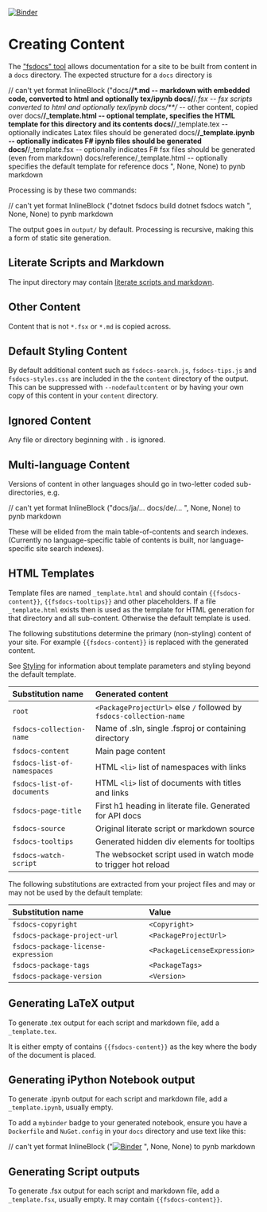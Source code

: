 [![Binder](https://mybinder.org/badge_logo.svg)](https://mybinder.org/v2/gh/fsprojects/FSharp.Formatting/gh-pages?filepath=literate.ipynb)

# Creating Content

The ["fsdocs" tool](commandline.html) allows documentation for a site to be built
from content in a `docs` directory. The expected structure for a `docs` directory is

// can't yet format InlineBlock ("docs/**/*.md                  -- markdown with embedded code, converted to html and optionally tex/ipynb
docs/**/*.fsx                 -- fsx scripts converted to html and optionally tex/ipynb
docs/**/*                     -- other content, copied over
docs/**/_template.html        -- optional template, specifies the HTML template for this directory and its contents
docs/**/_template.tex         -- optionally indicates Latex files should be generated
docs/**/_template.ipynb       -- optionally indicates F# ipynb files should be generated
docs/**/_template.fsx         -- optionally indicates F# fsx files should be generated (even from markdown)
docs/reference/_template.html -- optionally specifies the default template for reference docs
", None, None) to pynb markdown

Processing is by these two commands:

// can't yet format InlineBlock ("dotnet fsdocs build
dotnet fsdocs watch
", None, None) to pynb markdown

The output goes in `output/` by default.  Processing is recursive, making this a form of static site generation.

## Literate Scripts and Markdown

The input directory may contain [literate scripts and markdown](literate.html).

## Other Content

Content that is not `*.fsx` or `*.md` is copied across.

## Default Styling Content

By default additional content such as `fsdocs-search.js`, `fsdocs-tips.js` and `fsdocs-styles.css` are included in the
the `content` directory of the output.  This can be suppressed with `--nodefaultcontent` or by having your own
copy of this content in your `content` directory.

## Ignored Content

Any file or directory beginning with `.` is ignored.

## Multi-language Content

Versions of content in other languages should go in two-letter coded sub-directories, e.g.

// can't yet format InlineBlock ("docs/ja/...
docs/de/...
", None, None) to pynb markdown

These will be elided from the main table-of-contents and search indexes.  (Currently no language-specific
table of contents is built, nor language-specific site search indexes).

## HTML Templates

Template files are named `_template.html` and should contain `{{fsdocs-content}}`,  `{{fsdocs-tooltips}}`
and other placeholders.
If a file `_template.html` exists then is used as the template for HTML generation for that directory and all sub-content.
Otherwise the default template is used.

The following substitutions determine the primary (non-styling) content of your site.
For example `{{fsdocs-content}}` is replaced with the generated content.

See [Styling](styling.html) for information about template parameters and styling beyond the default template.

Substitution name | Generated content
:--- | :---
`root` | `<PackageProjectUrl>` else `/` followed by `fsdocs-collection-name`
`fsdocs-collection-name` | Name of .sln, single .fsproj or containing directory
`fsdocs-content` | Main page content
`fsdocs-list-of-namespaces` | HTML `<li>` list of namespaces with links
`fsdocs-list-of-documents` | HTML `<li>` list of documents with  titles and links
`fsdocs-page-title` | First h1 heading in literate file. Generated for API docs
`fsdocs-source` | Original literate script or markdown source
`fsdocs-tooltips` | Generated hidden div elements for tooltips
`fsdocs-watch-script` | The websocket script used in watch mode to trigger hot reload


The following substitutions are extracted from your project files and may or may not be used by the default
template:

Substitution name | Value
:--- | :---
`fsdocs-copyright` | `<Copyright>`
`fsdocs-package-project-url` | `<PackageProjectUrl>`
`fsdocs-package-license-expression` | `<PackageLicenseExpression>`
`fsdocs-package-tags` | `<PackageTags>`
`fsdocs-package-version` | `<Version>`


## Generating LaTeX output

To generate .tex output for each script and markdown file, add a `_template.tex`.

It is either empty of contains `{{fsdocs-content}}` as the key where the body
of the document is placed.

## Generating iPython Notebook output

To generate .ipynb output for each script and markdown file, add a `_template.ipynb`, usually empty.

To add a `mybinder` badge to your generated notebook, ensure you have a `Dockerfile` and `NuGet.config`
in your `docs` directory and use text like this:

// can't yet format InlineBlock ("[![Binder](https://mybinder.org/badge_logo.svg)](https://mybinder.org/v2/gh/fsprojects/FSharp.Formatting/gh-pages?filepath=literate.ipynb)
", None, None) to pynb markdown

## Generating Script outputs

To generate .fsx output for each script and markdown file, add a `_template.fsx`, usually empty.
It may contain `{{fsdocs-content}}`.


